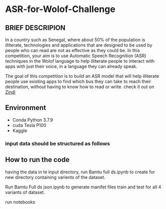 # ASR-for-Wolof-Challenge

## BRIEF DESCRIPION
In a country such as Senegal, where about 50% of the population is illiterate, technologies and applications that are designed to be used by people who can read are not as effective as they could be. In this competition, your aim is to use Automatic Speech Recognition (ASR) techniques in the Wolof language to help illiterate people to interact with apps with just their voice, in a language they can already speak.

The goal of this competition is to build an ASR model that will help illiterate people use existing apps to find which bus they can take to reach their destination, without having to know how to read or write. check it out on [Zindi](https://zindi.africa/competitions/ai4d-baamtu-datamation-automatic-speech-recognition-in-wolof)

## Environment
- Conda Python 3.7.9
- cuda Tesla P100
- Kaggle

### input data should be structured as follows

<!-- .
|─ baamtu-asr
  ├─ clips                   #clips directory (alternatively `clip`)
  ├─ SampleSubmission.csv    #submission file  (alternatively `doc`)
  ├─ Train.csv               #train file with train id's to be updated to sn_train.csv after bamtu_ds_final.ipynb is run  (alternatively `train`)
  └─ Test.csv                #test file with test id's to be updated to ns_test.csv after bamtu_ds_final.ipynb is run  (alternatively `test`)

 -->

## How to run the code
having the data in te input directory, run Bamtu full ds.ipynb to create for new directory containing varients of the dataset.

Run Bamtu Full ds json.ipynb to generate manifet files train and test for all 4 variants of dataset.

run notebooks 
